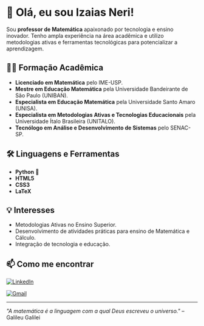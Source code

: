 # 👋 Olá, eu sou Izaias Neri!

Sou **professor de Matemática** apaixonado por tecnologia e ensino inovador. Tenho ampla experiência na área acadêmica e utilizo metodologias ativas e ferramentas tecnológicas para potencializar a aprendizagem.

## 👨‍🎓 Formação Acadêmica
- **Licenciado em Matemática** pelo IME-USP.  
- **Mestre em Educação Matemática** pela Universidade Bandeirante de São Paulo (UNIBAN).  
- **Especialista em Educação Matemática** pela Universidade Santo Amaro (UNISA).  
- **Especialista em Metodologias Ativas e Tecnologias Educacionais** pela Universidade Ítalo Brasileira (UNITALO).  
- **Tecnólogo em Análise e Desenvolvimento de Sistemas** pelo SENAC-SP.  

## 🛠 Linguagens e Ferramentas
- **Python** 🐍  
- **HTML5**  
- **CSS3**  
- **LaTeX**  

## 💡 Interesses
- Metodologias Ativas no Ensino Superior.  
- Desenvolvimento de atividades práticas para ensino de Matemática e Cálculo.  
- Integração de tecnologia e educação.  

## 📫 Como me encontrar

[![LinkedIn](https://img.shields.io/badge/LinkedIn-0A66C2?style=for-the-badge&logo=linkedin&logoColor=white)](https://www.linkedin.com/in/izaias-neri-076033b9/)

[![Gmail](https://img.shields.io/badge/Gmail-EA4335?style=for-the-badge&logo=gmail&logoColor=white)](mailto:prof.izaiasneri@gmail.com)

---

*"A matemática é a linguagem com a qual Deus escreveu o universo."* – Galileu Galilei

